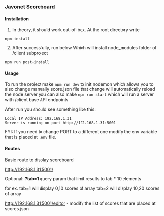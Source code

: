 ### Javonet Scoreboard

#### Installation

1. In theory, it should work out-of-box. At the root directory write

 `npm install`

2. After successfully, run below Which will install node_modules folder of /client subproject

 `npm run post-install`

#### Usage

To run the project make `npm run dev` to init nodemon which allows you to also change manually score.json file that change will automatically reload the node server you can also make `npm run start` which will run a server with /client base API endpoints

After run you should see something like this:

```
Local IP Address: 192.168.1.31
Server is running on port http://192.168.1.31:5001
```

FYI: If you need to change PORT to a different one modify the env variable that is placed at `.env` file.


#### Routes

Basic route to display scoreboard

http://192.168.1.31:5001/ 

Optional: **?tab=1** query param that limit results to tab * 10 elements

for ex. tab=1 will display 0,10 scores of array
tab=2 will display 10,20 scores of array

http://192.168.1.31:5001/editor - modify the list of scores that are placed at scores.json

